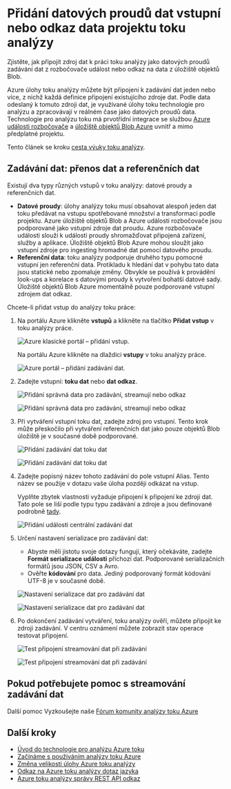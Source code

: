 <properties
    pageTitle="Přidání zadávání dat k projektům toku analýzy | Microsoft Azure"
    description="Zjistěte, jak připojit zdroj dat k práci toku analýzy jako datových proudů zadávání dat z rozbočovače událost nebo odkaz na data z úložiště blogu."
    keywords="Vstupní, data streaming dat"
    documentationCenter=""
    services="stream-analytics"
    authors="jeffstokes72"
    manager="jhubbard"
    editor="cgronlun"
/>

<tags
    ms.service="stream-analytics"
    ms.devlang="na"
    ms.topic="article"
    ms.tgt_pltfrm="na"
    ms.workload="data-services"
    ms.date="09/26/2016"
    ms.author="jeffstok"
/>


# <a name="add-a-streaming-data-input-or-reference-data-to-a-stream-analytics-job"></a>Přidání datových proudů dat vstupní nebo odkaz data projektu toku analýzy

Zjistěte, jak připojit zdroj dat k práci toku analýzy jako datových proudů zadávání dat z rozbočovače událost nebo odkaz na data z úložiště objektů Blob.

Azure úlohy toku analýzy můžete být připojeni k zadávání dat jeden nebo více, z nichž každá definice připojení existujícího zdroje dat. Podle data odeslaný k tomuto zdroji dat, je využívané úlohy toku technologie pro analýzu a zpracovávají v reálném čase jako datových proudů data. Technologie pro analýzu toku má prvotřídní integrace se službou [Azure události rozbočovače](https://azure.microsoft.com/services/event-hubs/) a [úložiště objektů Blob Azure](../storage/storage-dotnet-how-to-use-blobs.md) uvnitř a mimo předplatné projektu.

Tento článek se kroku [cesta výuky toku analýzy](/documentation/learning-paths/stream-analytics/).

## <a name="data-input-streaming-data-and-reference-data"></a>Zadávání dat: přenos dat a referenčních dat

Existují dva typy různých vstupů v toku analýzy: datové proudy a referenčních dat.

- **Datové proudy**: úlohy analýzy toku musí obsahovat alespoň jeden dat toku předávat na vstupu spotřebované množství a transformaci podle projektu. Azure úložiště objektů Blob a Azure události rozbočovače jsou podporované jako vstupní zdroje dat proudu. Azure rozbočovače události slouží k události proudy shromažďovat připojená zařízení, služby a aplikace. Úložiště objektů Blob Azure mohou sloužit jako vstupní zdroje pro ingesting hromadné dat pomocí datového proudu.  
- **Referenční data**: toku analýzy podporuje druhého typu pomocné vstupní jen referenční data.  Protikladu k hledání dat v pohybu tato data jsou statické nebo zpomaluje změny.  Obvykle se používá k provádění look-ups a korelace s datovými proudy k vytvoření bohatší datové sady.  Úložiště objektů Blob Azure momentálně pouze podporované vstupní zdrojem dat odkaz.  

Chcete-li přidat vstup do analýzy toku práce:

1. Na portálu Azure klikněte **vstupů** a klikněte na tlačítko **Přidat vstup** v toku analýzy práce.

    ![Azure klasické portál – přidání vstup.](./media/stream-analytics-add-inputs/1-stream-analytics-add-inputs.png)  

    Na portálu Azure klikněte na dlaždici **vstupy** v toku analýzy práce.  

    ![Azure portál – přidání zadávání dat.](./media/stream-analytics-add-inputs/7-stream-analytics-add-inputs.png)  

2. Zadejte vstupní: **toku dat** nebo **dat odkaz**.

    ![Přidání správná data pro zadávání, streamují nebo odkaz](./media/stream-analytics-add-inputs/2-stream-analytics-add-inputs.png)  

    ![Přidání správná data pro zadávání, streamují nebo odkaz](./media/stream-analytics-add-inputs/8-stream-analytics-add-inputs.png)  

3. Při vytváření vstupní toku dat, zadejte zdroj pro vstupní.  Tento krok může přeskočilo při vytváření referenčních dat jako pouze objektů Blob úložiště je v současné době podporované.

    ![Přidání zadávání dat toku dat](./media/stream-analytics-add-inputs/3-stream-analytics-add-inputs.png)  

    ![Přidání zadávání dat toku dat](./media/stream-analytics-add-inputs/9-stream-analytics-add-inputs.png)  

4. Zadejte popisný název tohoto zadávání do pole vstupní Alias.  Tento název se použije v dotazu vaše úloha později odkázat na vstup.

    Vyplňte zbytek vlastnosti vyžaduje připojení k připojení ke zdroji dat. Tato pole se liší podle typu typu zadávání a zdroje a jsou definované podrobně [tady](stream-analytics-create-a-job.md).  

    ![Přidání události centrální zadávání dat](./media/stream-analytics-add-inputs/4-stream-analytics-add-inputs.png)  

5. Určení nastavení serializace pro zadávání dat:
    - Abyste měli jistotu svoje dotazy fungují, který očekáváte, zadejte **Formát serializace události** příchozí dat.  Podporované serializačních formátů jsou JSON, CSV a Avro.
    - Ověřte **kódování** pro data.  Jediný podporovaný formát kódování UTF-8 je v současné době.

    ![Nastavení serializace dat pro zadávání dat](./media/stream-analytics-add-inputs/5-stream-analytics-add-inputs.png)  

    ![Nastavení serializace dat pro zadávání dat](./media/stream-analytics-add-inputs/10-stream-analytics-add-inputs.png)  

6. Po dokončení zadávání vytváření, toku analýzy ověří, můžete připojit ke zdroji zadávání.  V centru oznámení můžete zobrazit stav operace testovat připojení.

    ![Test připojení streamování dat při zadávání](./media/stream-analytics-add-inputs/6-stream-analytics-add-inputs.png)  

    ![Test připojení streamování dat při zadávání](./media/stream-analytics-add-inputs/11-stream-analytics-add-inputs.png)  

## <a name="get-help-with-streaming-data-inputs"></a>Pokud potřebujete pomoc s streamování zadávání dat
Další pomoc Vyzkoušejte naše [Fórum komunity analýzy toku Azure](https://social.msdn.microsoft.com/Forums/en-US/home?forum=AzureStreamAnalytics)

## <a name="next-steps"></a>Další kroky

- [Úvod do technologie pro analýzu Azure toku](stream-analytics-introduction.md)
- [Začínáme s používáním analýzy toku Azure](stream-analytics-get-started.md)
- [Změna velikosti úlohy Azure toku analýzy](stream-analytics-scale-jobs.md)
- [Odkaz na Azure toku analýzy dotaz jazyka](https://msdn.microsoft.com/library/azure/dn834998.aspx)
- [Azure toku analýzy správy REST API odkaz](https://msdn.microsoft.com/library/azure/dn835031.aspx)
